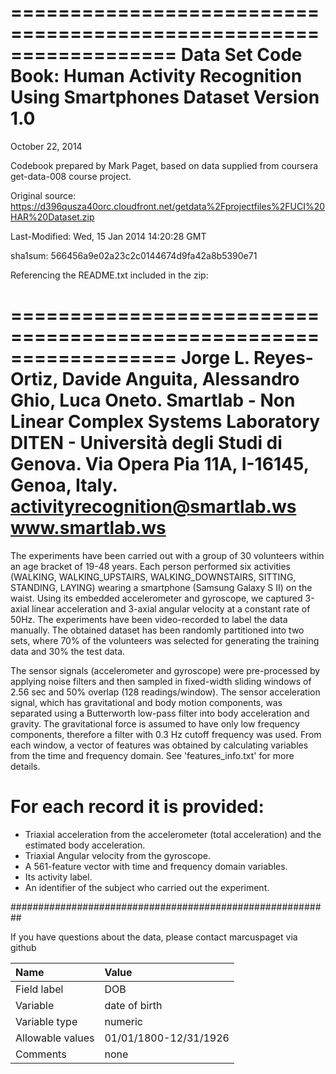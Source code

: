 ==================================================================
Data Set Code Book: Human Activity Recognition Using Smartphones Dataset
Version 1.0
==================================================================

October 22, 2014

Codebook prepared by Mark Paget, based on data supplied from coursera get-data-008 course project.

Original source: https://d396qusza40orc.cloudfront.net/getdata%2Fprojectfiles%2FUCI%20HAR%20Dataset.zip 

Last-Modified: Wed, 15 Jan 2014 14:20:28 GMT

sha1sum: 566456a9e02a23c2c0144674d9fa42a8b5390e71

Referencing the README.txt included in the zip:

==================================================================
Jorge L. Reyes-Ortiz, Davide Anguita, Alessandro Ghio, Luca Oneto.
Smartlab - Non Linear Complex Systems Laboratory
DITEN - Università degli Studi di Genova.
Via Opera Pia 11A, I-16145, Genoa, Italy.
activityrecognition@smartlab.ws
www.smartlab.ws
==================================================================

The experiments have been carried out with a group of 30 volunteers within an age bracket of 19-48 years. Each person performed six activities (WALKING, WALKING_UPSTAIRS, WALKING_DOWNSTAIRS, SITTING, STANDING, LAYING) wearing a smartphone (Samsung Galaxy S II) on the waist. Using its embedded accelerometer and gyroscope, we captured 3-axial linear acceleration and 3-axial angular velocity at a constant rate of 50Hz. The experiments have been video-recorded to label the data manually. The obtained dataset has been randomly partitioned into two sets, where 70% of the volunteers was selected for generating the training data and 30% the test data. 

The sensor signals (accelerometer and gyroscope) were pre-processed by applying noise filters and then sampled in fixed-width sliding windows of 2.56 sec and 50% overlap (128 readings/window). The sensor acceleration signal, which has gravitational and body motion components, was separated using a Butterworth low-pass filter into body acceleration and gravity. The gravitational force is assumed to have only low frequency components, therefore a filter with 0.3 Hz cutoff frequency was used. From each window, a vector of features was obtained by calculating variables from the time and frequency domain. See 'features_info.txt' for more details. 

For each record it is provided:
======================================

- Triaxial acceleration from the accelerometer (total acceleration) and the estimated body acceleration.
- Triaxial Angular velocity from the gyroscope. 
- A 561-feature vector with time and frequency domain variables. 
- Its activity label. 
- An identifier of the subject who carried out the experiment.


##########################################################


If you have questions about the data, please contact marcuspaget via github


Name|Value
:--|:--
Field label|DOB
Variable|date of birth
Variable type|numeric
Allowable values|01/01/1800-12/31/1926
Comments|none


